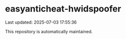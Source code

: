 # easyanticheat-hwidspoofer

Last updated: 2025-07-03 17:55:36

This repository is automatically maintained.
